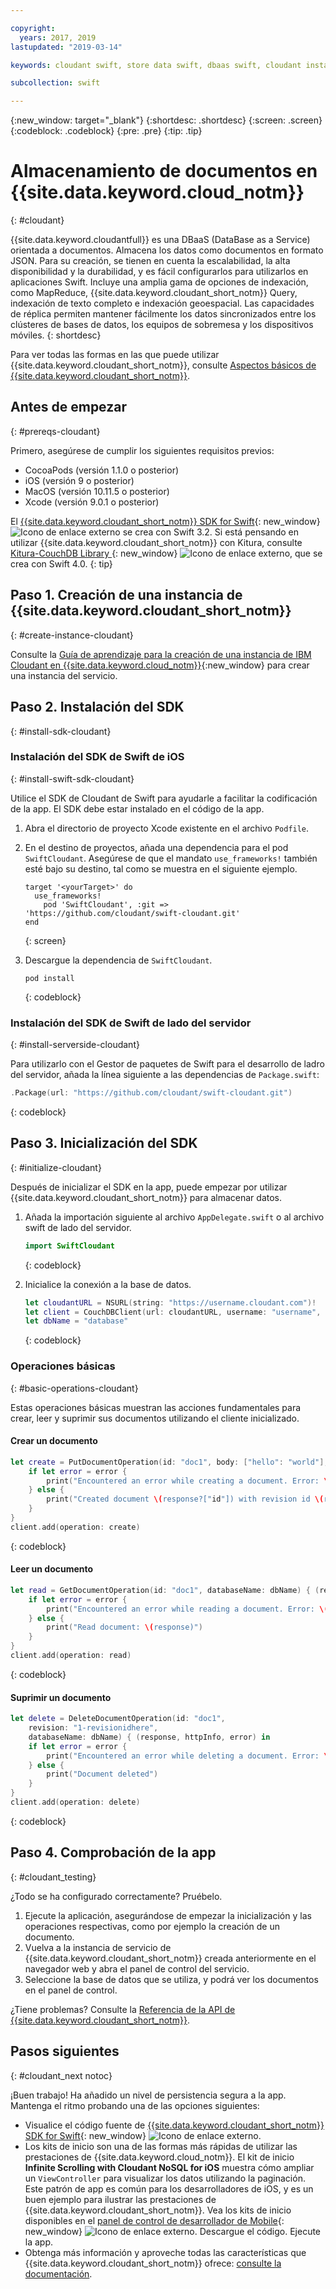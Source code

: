 ```yaml
---

copyright:
  years: 2017, 2019
lastupdated: "2019-03-14"

keywords: cloudant swift, store data swift, dbaas swift, cloudant instance swift, initialize sdk swift, create document swift, read document swift, delete document swift

subcollection: swift

---
```


{:new_window: target="_blank"}
{:shortdesc: .shortdesc}
{:screen: .screen}
{:codeblock: .codeblock}
{:pre: .pre}
{:tip: .tip}

# Almacenamiento de documentos en {{site.data.keyword.cloud_notm}}
{: #cloudant}

{{site.data.keyword.cloudantfull}} es una DBaaS (DataBase as a Service) orientada a documentos. Almacena los datos como documentos en formato JSON. Para su creación, se tienen en cuenta la escalabilidad, la alta disponibilidad y la durabilidad, y es fácil configurarlos para utilizarlos en aplicaciones Swift. Incluye una amplia gama de opciones de indexación, como MapReduce,
{{site.data.keyword.cloudant_short_notm}} Query,
indexación de texto completo e indexación geoespacial. Las capacidades de réplica permiten mantener fácilmente los datos sincronizados entre los clústeres de bases de datos, los equipos de sobremesa y los dispositivos móviles. 
{: shortdesc}

Para ver todas las formas en las que puede utilizar {{site.data.keyword.cloudant_short_notm}}, consulte [Aspectos básicos de {{site.data.keyword.cloudant_short_notm}}](/docs/services/Cloudant/basics?topic=cloudant-ibm-cloudant-basics#cloudant-nosql-db-basics).

## Antes de empezar
{: #prereqs-cloudant}

Primero, asegúrese de cumplir los siguientes requisitos previos:
 * CocoaPods (versión 1.1.0 o posterior)
 * iOS (versión 9 o posterior)
 * MacOS (versión 10.11.5 o posterior)
 * Xcode (versión 9.0.1 o posterior)

El [{{site.data.keyword.cloudant_short_notm}} SDK for Swift](https://github.com/cloudant/swift-cloudant){: new_window} ![Icono de enlace externo](../../icons/launch-glyph.svg "Icono de enlace externo") se crea con Swift 3.2. Si está pensando en utilizar {{site.data.keyword.cloudant_short_notm}} con Kitura, consulte [Kitura-CouchDB Library ](https://github.com/IBM-Swift/Kitura-CouchDB){: new_window} ![Icono de enlace externo](../../icons/launch-glyph.svg "Icono de enlace externo"), que se crea con Swift 4.0.
{: tip}

## Paso 1. Creación de una instancia de {{site.data.keyword.cloudant_short_notm}}
{: #create-instance-cloudant}

Consulte la
[Guía de aprendizaje para la creación de una instancia de IBM Cloudant en {{site.data.keyword.cloud_notm}}](/docs/services/Cloudant/tutorials?topic=cloudant-creating-an-ibm-cloudant-instance-on-ibm-cloud#creating-an-ibm-cloudant-instance-on-ibm-cloud){:new_window} para crear una instancia del servicio.

## Paso 2. Instalación del SDK
{: #install-sdk-cloudant}

### Instalación del SDK de Swift de iOS
{: #install-swift-sdk-cloudant}

Utilice el SDK de Cloudant de Swift para ayudarle a facilitar la codificación de la app. El SDK debe estar instalado en el código de la app.

1. Abra el directorio de proyecto Xcode existente en el archivo `Podfile`.
2. En el destino de proyectos, añada una dependencia para el pod `SwiftCloudant`. Asegúrese de que el mandato `use_frameworks!` también esté bajo su destino, tal como se muestra en el siguiente ejemplo.
    ```
    target '<yourTarget>' do
      use_frameworks!
        pod 'SwiftCloudant', :git => 'https://github.com/cloudant/swift-cloudant.git'
    end
    ```
    {: screen}

3. Descargue la dependencia de `SwiftCloudant`.
    ```
    pod install
    ```
    {: codeblock}

### Instalación del SDK de Swift de lado del servidor
{: #install-serverside-cloudant}

Para utilizarlo con el Gestor de paquetes de Swift para el desarrollo de ladro del servidor, añada la línea siguiente a las dependencias de `Package.swift`:
```swift
.Package(url: "https://github.com/cloudant/swift-cloudant.git")
```
{: codeblock}

## Paso 3. Inicialización del SDK
{: #initialize-cloudant}

Después de inicializar el SDK en la app, puede empezar por utilizar {{site.data.keyword.cloudant_short_notm}} para almacenar datos.

1.  Añada la importación siguiente al archivo `AppDelegate.swift` o al archivo swift de lado del servidor.
    ```swift
    import SwiftCloudant
    ```
    {: codeblock}

2. Inicialice la conexión a la base de datos.
    ```swift
    let cloudantURL = NSURL(string: "https://username.cloudant.com")!
    let client = CouchDBClient(url: cloudantURL, username: "username", password: "password")
    let dbName = "database"
    ```
    {: codeblock}

### Operaciones básicas
{: #basic-operations-cloudant}

Estas operaciones básicas muestran las acciones fundamentales para crear, leer y suprimir sus documentos utilizando el cliente inicializado.

#### Crear un documento
```swift
let create = PutDocumentOperation(id: "doc1", body: ["hello": "world"], databaseName: dbName) {(response, httpInfo, error) in
    if let error = error {
        print("Encountered an error while creating a document. Error: \(error)")
    } else {
        print("Created document \(response?["id"]) with revision id \(response?["rev"])")
    }
}
client.add(operation: create)
```
{: codeblock}

#### Leer un documento
```swift
let read = GetDocumentOperation(id: "doc1", databaseName: dbName) { (response, httpInfo, error) in
    if let error = error {
        print("Encountered an error while reading a document. Error: \(error)")
    } else {
        print("Read document: \(response)")
    }
}
client.add(operation: read)
```
{: codeblock}

#### Suprimir un documento
```swift
let delete = DeleteDocumentOperation(id: "doc1",
    revision: "1-revisionidhere",
    databaseName: dbName) { (response, httpInfo, error) in
    if let error = error {
        print("Encountered an error while deleting a document. Error: \(error)")
    } else {
        print("Document deleted")
    }
}
client.add(operation: delete)
```
{: codeblock}

## Paso 4. Comprobación de la app
{: #cloudant_testing}

¿Todo se ha configurado correctamente? Pruébelo.

1. Ejecute la aplicación, asegurándose de empezar la inicialización y las operaciones respectivas, como por ejemplo la creación de un documento.
2. Vuelva a la instancia de servicio de {{site.data.keyword.cloudant_short_notm}} creada anteriormente en el navegador web y abra el panel de control del servicio.
3. Seleccione la base de datos que se utiliza, y podrá ver los documentos en el panel de control.

¿Tiene problemas? Consulte la [Referencia de la API de {{site.data.keyword.cloudant_short_notm}}](/docs/services/Cloudant/api?topic=cloudant-ibm-cloudant-basics#api-reference-overview).

## Pasos siguientes
{: #cloudant_next notoc}

¡Buen trabajo! Ha añadido un nivel de persistencia segura a la app. Mantenga el ritmo probando una de las opciones siguientes:

* Visualice el código fuente de [{{site.data.keyword.cloudant_short_notm}} SDK for Swift](https://github.com/cloudant/swift-cloudant){: new_window} ![Icono de enlace externo](../../icons/launch-glyph.svg "Icono de enlace externo").
* Los kits de inicio son una de las formas más rápidas de utilizar las prestaciones de {{site.data.keyword.cloud_notm}}. El kit de inicio **Infinite Scrolling with Cloudant NoSQL for iOS** muestra cómo ampliar un `ViewController` para visualizar los datos utilizando la paginación. Este patrón de app es común para los desarrolladores de iOS, y es un buen ejemplo para ilustrar las prestaciones de {{site.data.keyword.cloudant_short_notm}}. Vea los kits de inicio disponibles en el [panel de control de desarrollador de Mobile](https://cloud.ibm.com/developer/mobile/dashboard){: new_window} ![Icono de enlace externo](../../icons/launch-glyph.svg "Icono de enlace externo"). Descargue el código. Ejecute la app.
* Obtenga más información y aproveche todas las características que {{site.data.keyword.cloudant_short_notm}} ofrece: [consulte la documentación](/docs/services/Cloudant?topic=cloudant-ibm-cloudant-basics#ibm-cloudant-basics).
